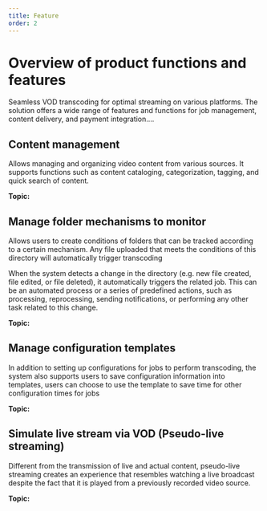 ```yaml
---
title: Feature
order: 2
---
```


# Overview of product functions and features

Seamless VOD transcoding for optimal streaming on various platforms. The solution offers a wide range of features and functions for job management, content delivery, and payment integration....

## Content management

Allows managing and organizing video content from various sources. It supports functions such as content cataloging, categorization, tagging, and quick search of content.

**Topic:**

## Manage folder mechanisms to monitor

Allows users to create conditions of folders that can be tracked according to a certain mechanism. Any file uploaded that meets the conditions of this directory will automatically trigger transcoding

When the system detects a change in the directory (e.g. new file created, file edited, or file deleted), it automatically triggers the related job. This can be an automated process or a series of predefined actions, such as processing, reprocessing, sending notifications, or performing any other task related to this change.

**Topic:**

## Manage configuration templates

In addition to setting up configurations for jobs to perform transcoding, the system also supports users to save configuration information into templates, users can choose to use the template to save time for other configuration times for jobs

**Topic:**

## Simulate live stream via VOD (Pseudo-live streaming)

Different from the transmission of live and actual content, pseudo-live streaming creates an experience that resembles watching a live broadcast despite the fact that it is played from a previously recorded video source.

**Topic:**
